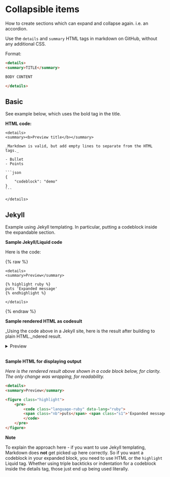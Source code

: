 # Collapsible items

How to create sections which can expand and collapse again. i.e. an accordion.

Use the `details` and `summary` HTML tags in markdown on GitHub, without any additional CSS.

Format:

```html
<details>
<summary>TITLE</summary>

BODY CONTENT

</details>
```


## Basic

See example below, which uses the bold tag in the title.

**HTML code:**

    <details>
    <summary><b>Preview title</b></summary>

    _Markdown is valid, but add empty lines to separate from the HTML tags._

    - Bullet
    - Points

    ```json
    {
        "codeblock": "demo"
    }
    ```

    </details>

<!-- Result omitted here as Jekyll can't handle it right. Though I can force it to HTML without Jekjyll and then add the result as HTML. -->


## Jekyll

Example using Jekyll templating. In particular, putting a codeblock inside the expandable section.

**Sample Jekyll/Liquid code**

Here is the code:

{% raw %}

```liquid
<details>
<summary>Preview</summary>

{% highlight ruby %}
puts 'Expanded message'
{% endhighlight %}

</details>
```

{% endraw %}

**Sample rendered HTML as codesult**

_Using the code above in a Jekyll site, here is the result after building to plain HTML._ndered result.

<details>
<summary>Preview</summary>

<figure class="highlight">
    <pre>
        <code class="language-ruby" data-lang="ruby">
        <span class="nb">puts</span> <span class="s1">'Expanded message'</span>
        </code>
    </pre>
</figure>

</details>

<br>

**Sample HTML for displaying output**

_Here is the rendered result above shown in a code block below, for clarity. The only change was wrapping, for readability._

```html
<details>
<summary>Preview</summary>

<figure class="highlight">
    <pre>
        <code class="language-ruby" data-lang="ruby">
        <span class="nb">puts</span> <span class="s1">'Expanded message'</span>
        </code>
    </pre>
</figure>
```

**Note**

To explain the approach here - if you want to use Jekyll templating, Markdown does **not** get picked up here correctly. So if you want a codeblock in your expanded block, you need to use HTML or the `highlight` Liquid tag. Whether using triple backticks or indentation for a codeblock inside the details tag, those just end up being used literally.
